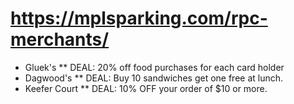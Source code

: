 # https://mplsparking.com/rpc-merchants/
* Gluek's
** DEAL: 20% off food purchases for each card holder
* Dagwood's
** DEAL: Buy 10 sandwiches get one free at lunch.
* Keefer Court
** DEAL: 10% OFF your order of $10 or more.

